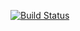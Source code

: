 [![Build Status](https://travis-ci.org/tandrewnichols/indeed.png)](https://travis-ci.org/tandrewnichols/indeed)
